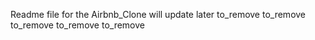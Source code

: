 Readme file for the Airbnb_Clone will update later
to_remove
to_remove
to_remove
to_remove
to_remove
